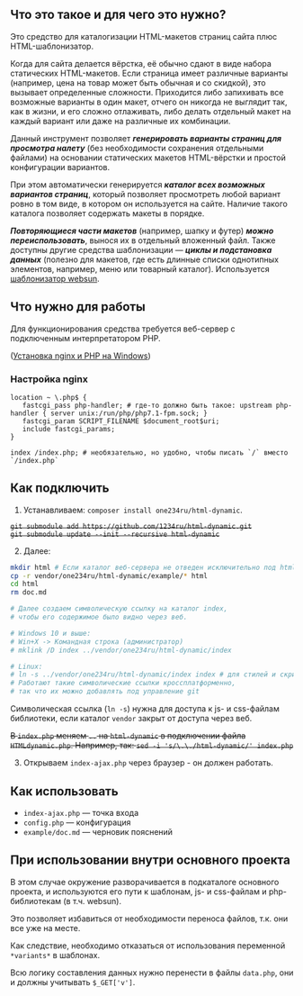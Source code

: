 ## Что это такое и для чего это нужно?

Это средство для каталогизации HTML-макетов страниц сайта плюс HTML-шаблонизатор.

Когда для сайта делается вёрстка, её обычно сдают в виде набора статических HTML-макетов. Если страница имеет различные варианты (например, цена на товар может быть обычная и со скидкой), это вызывает определенные сложности. Приходится либо запихивать все возможные варианты в один макет, отчего он никогда не выглядит так, как в жизни, и его сложно отлаживать, либо делать отдельный макет на каждый вариант или даже на различные их комбинации.

Данный инструмент позволяет ***генерировать варианты страниц для просмотра налету*** (без необходимости сохранения отдельными файлами) на основании статических макетов HTML-вёрстки и простой конфигурации вариантов.

При этом автоматически генерируется ***каталог всех возможных вариантов страниц***, который позволяет просмотреть любой вариант ровно в том виде, в котором он используется на сайте. Наличие такого каталога позволяет содержать макеты в порядке.

***Повторяющиеся части макетов*** (например, шапку и футер) ***можно переиспользовать***, вынося их в отдельный вложенный файл. Также доступны другие средства шаблонизации — ***циклы и подстановка данных*** (полезно для макетов, где есть длинные списки однотипных элементов, например, меню или товарный каталог). Используется [шаблонизатор websun](http://webew.ru/articles/3609.webew).


## Что нужно для работы

Для функционирования средства требуется веб-сервер с подключенным интерпретатором PHP.

([Установка nginx и PHP на Windows](https://gist.github.com/1234ru/7d54192e375d8e703d14c063e56e614f))

### Настройка nginx

```nginx
location ~ \.php$ {
   fastcgi_pass php-handler; # где-то должно быть такое: upstream php-handler { server unix:/run/php/php7.1-fpm.sock; }
   fastcgi_param SCRIPT_FILENAME $document_root$uri;
   include fastcgi_params;
}

index /index.php; # необязательно, но удобно, чтобы писать `/` вместо `/index.php`
```

## Как подключить

1. Устанавливаем: `composer install one234ru/html-dynamic`.

~~`git submodule add https://github.com/1234ru/html-dynamic.git`  
`git submodule update --init --recursive html-dynamic`~~

2. Далее:
```bash
mkdir html # Если каталог веб-сервера не отведен исключительно под html
cp -r vendor/one234ru/html-dynamic/example/* html
cd html
rm doc.md

# Далее создаем символическую ссылку на каталог index,
# чтобы его содержимое было видно через веб.

# Windows 10 и выше:
# Win+X -> Командная строка (администратор) 
# mklink /D index ../vendor/one234ru/html-dynamic/index

# Linux:
# ln -s ../vendor/one234ru/html-dynamic/index index # для стилей и скриптов индекса 
# Работают такие символические ссылки кроссплатформенно,
# так что их можно добавлять под управление git
```

Символическая ссылка (`ln -s`) нужна для доступа к js- и css-файлам библиотеки, если каталог `vendor` закрыт от доступа через веб.

~~В `index.php` меняем `..` на `html-dynamic` в подключении файла `HTMLdynamic.php`.
Например, так: `sed -i 's/\.\./html-dynamic/' index.php`~~

3. Открываем `index-ajax.php` через браузер - он должен работать.


## Как использовать

* `index-ajax.php` — точка входа
* `config.php` — конфигурация
* `example/doc.md` — черновик пояснений

## При использовании внутри основного проекта

В этом случае окружение разворачивается в подкаталоге основного проекта, и используются его
пути к шаблонам, js- и css-файлам и php-библиотекам (в т.ч. websun).

Это позволяет избавиться от необходимости переноса файлов, т.к. они все уже на месте.

Как следствие, необходимо отказаться от использования переменной `*variants*` в шаблонах.

Всю логику составления данных нужно перенести в файлы `data.php`, они и должны учитывать
`$_GET['v']`.
